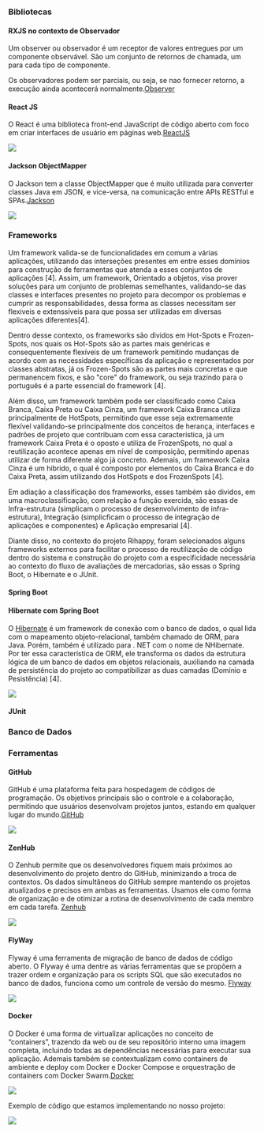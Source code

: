 ### Bibliotecas

#### RXJS no contexto de Observador

Um observer ou observador é um receptor de valores entregues por um componente observável. São um conjunto de retornos de chamada, um para cada tipo de componente. 

Os observadores podem ser parciais, ou seja, se nao fornecer retorno, a execução ainda acontecerá normalmente.[Observer](https://rxjs.dev/guide/observer) 
 
#### React JS

O React é uma biblioteca front-end JavaScript de código aberto com foco em criar interfaces de usuário em páginas web.[ReactJS](https://react.dev/learn)

![](imagens/reactJS-image.png)

#### Jackson ObjectMapper
O Jackson tem a classe ObjectMapper que é muito utilizada para converter classes Java em JSON, e vice-versa, na comunicação entre APIs RESTful e SPAs.[Jackson](https://www.devmedia.com.br/introducao-ao-jackson-objectmapper/43174) 

![](imagens/jackson-json.png)

### Frameworks

Um framework valida-se de funcionalidades em comum a várias aplicações, utilizando das interseções presentes em entre esses domínios para construção de ferramentas que atenda a esses conjuntos de aplicações [4]. Assim, um framework, Orientado a objetos, visa prover soluções para um conjunto de problemas semelhantes, validando-se das classes e interfaces presentes no projeto para decompor os problemas e cumprir as responsabilidades, dessa forma as classes necessitam ser flexiveis e extenssíveis para que possa ser utilizadas em diversas aplicações diferentes[4].

Dentro desse contexto, os frameworks são dividos em Hot-Spots e Frozen-Spots, nos quais os Hot-Spots são as partes mais genéricas e consequentemente flexíveis de um framework pemitindo mudanças de acordo com as necessidades específicas da aplicação e representados por classes abstratas, já os Frozen-Spots são as partes mais concretas e que permanencem fixos, e são "core" do framework, ou seja trazindo para o português é a parte essencial do framework [4].

Além disso, um framework também pode ser classificado como Caixa Branca, Caixa Preta ou Caixa Cinza, um framework Caixa Branca utiliza principalmente de HotSpots, permitindo que esse seja extremamente flexível validando-se principalmente dos conceitos de herança, interfaces e padrões de projeto que contribuam com essa característica, já um framework Caixa Preta é o oposto e utiliza de FrozenSpots, no qual a reutilização acontece apenas em nível de composição, permitindo apenas utilizar de forma diferente algo já concreto. Ademais, um framework Caixa Cinza é um hibrido, o qual é composto por elementos do Caixa Branca e do Caixa Preta, assim utilizando dos HotSpots e dos FrozenSpots [4]. 

Em adiação a classificação dos frameworks, esses também são dividos, em uma macroclassificação, com relação a função exercida, são essas de Infra-estrutura (simplicam o processo de desenvolvimento de infra-estrutura), Integração (simplicficam o processo de integração de aplicações e componentes) e Aplicação empresarial [4].

Diante disso, no contexto do projeto Rihappy, foram selecionados alguns frameworks externos para facilitar o processo de reutilização de código dentro do sistema e construção do projeto com a especificidade necessária ao contexto do fluxo de avaliações de mercadorias, são essas o Spring Boot, o Hibernate e o JUnit.

#### Spring Boot


#### Hibernate com Spring Boot

O [Hibernate](https://www.baeldung.com/spring-boot-hibernate) é um framework de conexão com o banco de dados, o qual lida com o mapeamento objeto-relacional, também chamado de ORM, para Java. Porém, também é utilizado para . NET com o nome de NHibernate. Por ter essa característica de ORM, ele transforma os dados da estrutura lógica de um banco de dados em objetos relacionais, auxiliando na camada de persistência do projeto ao compatibilizar as duas camadas (Domínio e Pesistência) [4]. 

![](imagens/hibernate-image.png)

#### JUnit


### Banco de Dados

### Ferramentas

#### GitHub

GitHub é uma plataforma feita para hospedagem de códigos de programação. Os objetivos principais são o controle e a colaboração, permitindo que usuários desenvolvam projetos juntos, estando em qualquer lugar do mundo.[GitHub](https://github.com)

![](./imagens/git_imagem.png) 

#### ZenHub
O Zenhub permite que os desenvolvedores fiquem mais próximos ao desenvolvimento do projeto dentro do GitHub, minimizando a troca de contextos. Os dados simultâneos do GitHub sempre mantendo os projetos atualizados e precisos em ambas as ferramentas.
Usamos ele como forma de organização e de otimizar a rotina de desenvolvimento de cada membro em cada tarefa. [Zenhub](https://www.zenhub.com/)

![](imagens/zenhub-image.png)

#### FlyWay 

Flyway é uma ferramenta de migração de banco de dados de código aberto. 
O Flyway é uma dentre as várias ferramentas que se propõem a trazer ordem e organização para os scripts SQL que são executados no banco de dados, funciona como um controle de versão do mesmo. [Flyway](https://www.baeldung.com/database-migrations-with-flyway)

![](imagens/flyway-image.png)

#### Docker

O Docker é uma forma de virtualizar aplicações no conceito de “containers”, trazendo da web ou de seu repositório interno uma imagem completa, incluindo todas as dependências necessárias para executar sua aplicação.
Ademais também se contextualizam como containers de ambiente e deploy com Docker e Docker Compose e orquestração de containers com Docker Swarm.[Docker](https://docs.docker.com/)

![](imagens/docker-image.png)

Exemplo de código que estamos implementando no nosso projeto:

![](imagens/docker-code.png)

